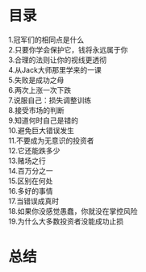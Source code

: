 
  # 目录
  1.冠军们的相同点是什么   
  2.只要你学会保护它，钱将永远属于你   
  3.合理的法则让你的视线更透彻   
  4.从Jack大师那里学来的一课   
  5.失败是成功之母   
  6.两次上涨一次下跌   
  7.说服自己：损失调整训练  
  8.接受市场的判断  
  9.知道何时自己是错的    
  10.避免巨大错误发生   
  11.不要成为无意识的投资者   
  12.它还能跌多少   
  13.赌场之行    
  14.百万分之一    
  15.区别在何处   
  16.多好的事情    
  17.当错误成真时   
  18.如果你没感觉愚蠢，你就没在掌控风险   
  19.为什么大多数投资者没能成功止损   
  
  # 总结
  
